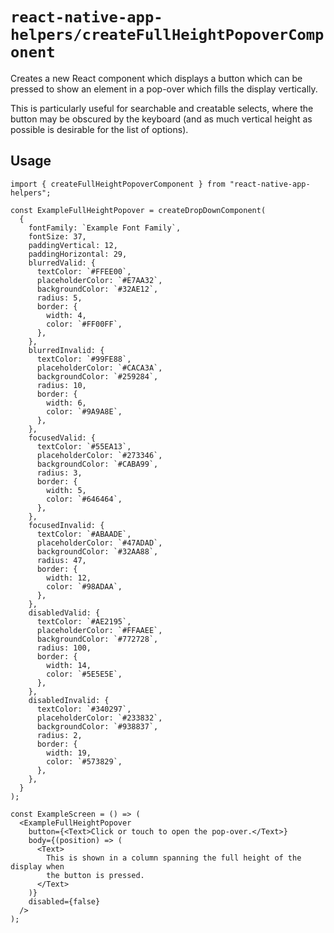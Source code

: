 # `react-native-app-helpers/createFullHeightPopoverComponent`

Creates a new React component which displays a button which can be pressed to
show an element in a pop-over which fills the display vertically.

This is particularly useful for searchable and creatable selects, where the
button may be obscured by the keyboard (and as much vertical height as possible
is desirable for the list of options).

## Usage

```tsx
import { createFullHeightPopoverComponent } from "react-native-app-helpers";

const ExampleFullHeightPopover = createDropDownComponent(
  {
    fontFamily: `Example Font Family`,
    fontSize: 37,
    paddingVertical: 12,
    paddingHorizontal: 29,
    blurredValid: {
      textColor: `#FFEE00`,
      placeholderColor: `#E7AA32`,
      backgroundColor: `#32AE12`,
      radius: 5,
      border: {
        width: 4,
        color: `#FF00FF`,
      },
    },
    blurredInvalid: {
      textColor: `#99FE88`,
      placeholderColor: `#CACA3A`,
      backgroundColor: `#259284`,
      radius: 10,
      border: {
        width: 6,
        color: `#9A9A8E`,
      },
    },
    focusedValid: {
      textColor: `#55EA13`,
      placeholderColor: `#273346`,
      backgroundColor: `#CABA99`,
      radius: 3,
      border: {
        width: 5,
        color: `#646464`,
      },
    },
    focusedInvalid: {
      textColor: `#ABAADE`,
      placeholderColor: `#47ADAD`,
      backgroundColor: `#32AA88`,
      radius: 47,
      border: {
        width: 12,
        color: `#98ADAA`,
      },
    },
    disabledValid: {
      textColor: `#AE2195`,
      placeholderColor: `#FFAAEE`,
      backgroundColor: `#772728`,
      radius: 100,
      border: {
        width: 14,
        color: `#5E5E5E`,
      },
    },
    disabledInvalid: {
      textColor: `#340297`,
      placeholderColor: `#233832`,
      backgroundColor: `#938837`,
      radius: 2,
      border: {
        width: 19,
        color: `#573829`,
      },
    },
  }
);

const ExampleScreen = () => (
  <ExampleFullHeightPopover
    button={<Text>Click or touch to open the pop-over.</Text>}
    body={(position) => (
      <Text>
        This is shown in a column spanning the full height of the display when
        the button is pressed.
      </Text>
    )}
    disabled={false}
  />
);
```
